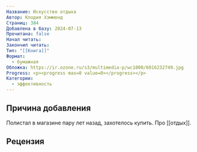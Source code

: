 ```yaml
---
Название: Искусство отдыха
Автор: Клодия Хэммонд
Страниц: 384
Добавлена в базу: 2024-07-13
Прочитана: false
Начал читать: 
Закончил читать: 
Тип: "[[Книга]]"
Формат:
  - бумажная
Обложка: https://ir.ozone.ru/s3/multimedia-p/wc1000/6016232749.jpg
Progress: <p><progress max=0 value=0></progress></p>
Категории:
  - эффективность
---
```

## Причина добавления

Полистал в магазине пару лет назад, захотелось купить. Про [[отдых]].

## Рецензия